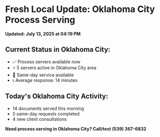 # Fresh Local Update: Oklahoma City Process Serving

**Updated: July 13, 2025 at 04:19 PM**

## Current Status in Oklahoma City:
- ✅ Process servers available now
- ⚡ 5 servers active in Oklahoma City area
- 📍 Same-day service available
- 📞 Average response: 14 minutes

## Today's Oklahoma City Activity:
- 14 documents served this morning
- 5 same-day requests completed
- 4 new client consultations

**Need process serving in Oklahoma City? Call/text (539) 367-6832**
